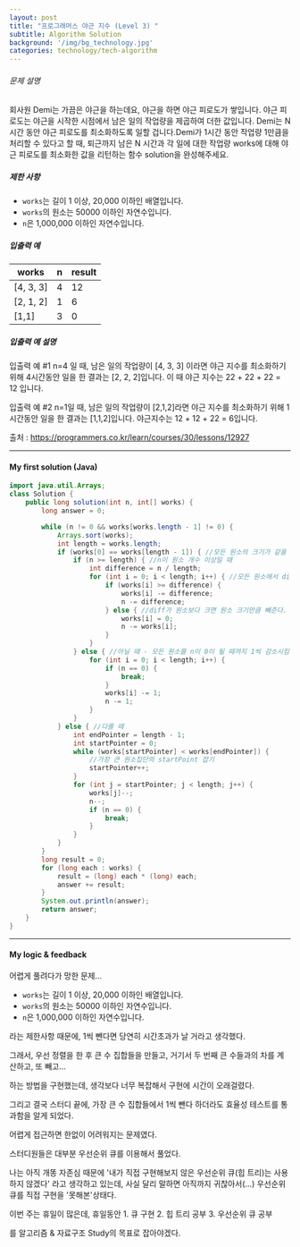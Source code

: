 ```yaml
---
layout: post
title: "프로그래머스 야근 지수 (Level 3) "
subtitle: Algorithm Solution
background: '/img/bg_technology.jpg'
categories: technology/tech-algorithm
---
```


###### 문제 설명

회사원 Demi는 가끔은 야근을 하는데요, 야근을 하면 야근 피로도가 쌓입니다. 야근 피로도는 야근을 시작한 시점에서 남은 일의 작업량을 제곱하여 더한 값입니다. Demi는 N시간 동안 야근 피로도를 최소화하도록 일할 겁니다.Demi가 1시간 동안 작업량 1만큼을 처리할 수 있다고 할 때, 퇴근까지 남은 N 시간과 각 일에 대한 작업량 works에 대해 야근 피로도를 최소화한 값을 리턴하는 함수 solution을 완성해주세요.

##### 제한 사항

- `works`는 길이 1 이상, 20,000 이하인 배열입니다.
- `works`의 원소는 50000 이하인 자연수입니다.
- `n`은 1,000,000 이하인 자연수입니다.

##### 입출력 예

| works     | n    | result |
| --------- | ---- | ------ |
| [4, 3, 3] | 4    | 12     |
| [2, 1, 2] | 1    | 6      |
| [1,1]     | 3    | 0      |

##### 입출력 예 설명

입출력 예 #1
n=4 일 때, 남은 일의 작업량이 [4, 3, 3] 이라면 야근 지수를 최소화하기 위해 4시간동안 일을 한 결과는 [2, 2, 2]입니다. 이 때 야근 지수는 22 + 22 + 22 = 12 입니다.

입출력 예 #2
n=1일 때, 남은 일의 작업량이 [2,1,2]라면 야근 지수를 최소화하기 위해 1시간동안 일을 한 결과는 [1,1,2]입니다. 야근지수는 12 + 12 + 22 = 6입니다.

출처 : https://programmers.co.kr/learn/courses/30/lessons/12927



---

#### My first solution (Java)

```java
import java.util.Arrays;
class Solution {
    public long solution(int n, int[] works) {
        long answer = 0;

        while (n != 0 && works[works.length - 1] != 0) {
            Arrays.sort(works);
            int length = works.length;
            if (works[0] == works[length - 1]) { //모든 원소의 크기가 같을 때
                if (n >= length) { //n이 원소 개수 이상일 때
                    int difference = n / length;
                    for (int i = 0; i < length; i++) { //모든 원소에서 diff만큼 빼준다
                        if (works[i] >= difference) {
                            works[i] -= difference;
                            n -= difference;
                        } else { //diff가 원소보다 크면 원소 크기만큼 빼준다.
                            works[i] = 0;
                            n -= works[i];
                        }
                    }
                } else { //아닐 때 - 모든 원소를 n이 0이 될 때까지 1씩 감소시킴
                    for (int i = 0; i < length; i++) {
                        if (n == 0) {
                            break;
                        }
                        works[i] -= 1;
                        n -= 1;
                    }
                }
            } else { //다를 때
                int endPointer = length - 1;
                int startPointer = 0;
                while (works[startPointer] < works[endPointer]) { 
                    //가장 큰 원소집단의 startPoint 잡기
                    startPointer++;
                }
                for (int j = startPointer; j < length; j++) {
                    works[j]--;
                    n--;
                    if (n == 0) {
                        break;
                    }
                }
            }
        }
        long result = 0;
        for (long each : works) {
            result = (long) each * (long) each;
            answer += result;
        }
        System.out.println(answer);
        return answer;
    }
}
```

---

#### My logic & feedback

어렵게 풀려다가 망한 문제...

- `works`는 길이 1 이상, 20,000 이하인 배열입니다.
- `works`의 원소는 50000 이하인 자연수입니다.
- `n`은 1,000,000 이하인 자연수입니다.

라는 제한사항 때문에, 1씩 뺀다면 당연히 시간초과가 날 거라고 생각했다.

그래서, 우선 정렬을 한 후 큰 수 집합들을 만들고, 거기서 두 번째 큰 수들과의 차를 계산하고, 또 빼고...

하는 방법을 구현했는데, 생각보다 너무 복잡해서 구현에 시간이 오래걸렸다.

그리고 결국 스터디 끝에, 가장 큰 수 집합들에서 1씩 뺀다 하더라도 효율성 테스트를 통과함을 알게 되었다.

어렵게 접근하면 한없이 어려워지는 문제였다.

스터디원들은 대부분 우선순위 큐를 이용해서 풀었다.

나는 아직 개똥 자존심 때문에 '내가 직접 구현해보지 않은 우선순위 큐(힙 트리)는 사용하지 않겠다' 라고 생각하고 있는데, 사실 달리 말하면 아직까지 귀찮아서(...) 우선순위 큐를 직접 구현을 '못해본'상태다.

이번 주는 휴일이 많은데, 휴일동안 1. 큐 구현 2. 힙 트리 공부 3. 우선순위 큐 공부

를 알고리즘 & 자료구조 Study의 목표로 잡아야겠다.
